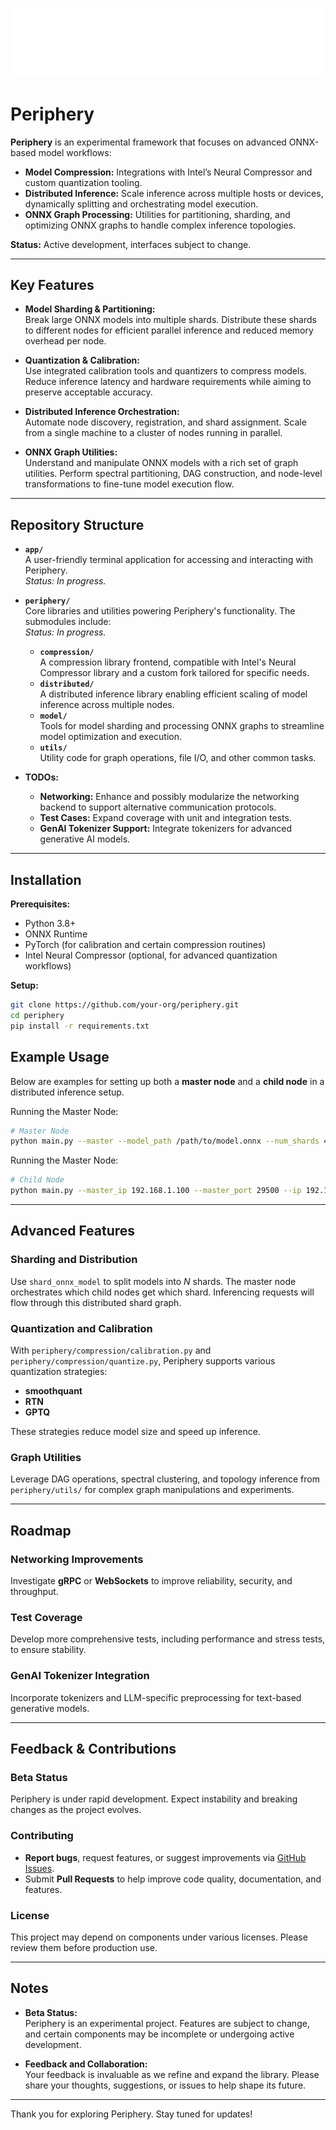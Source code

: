 ![Periphery Logo](/periphery_logo.png)

# Periphery

**Periphery** is an experimental framework that focuses on advanced ONNX-based model workflows:

- **Model Compression:** Integrations with Intel’s Neural Compressor and custom quantization tooling.  
- **Distributed Inference:** Scale inference across multiple hosts or devices, dynamically splitting and orchestrating model execution.  
- **ONNX Graph Processing:** Utilities for partitioning, sharding, and optimizing ONNX graphs to handle complex inference topologies.

**Status:** Active development, interfaces subject to change.

---

## Key Features

- **Model Sharding & Partitioning:**  
  Break large ONNX models into multiple shards. Distribute these shards to different nodes for efficient parallel inference and reduced memory overhead per node.

- **Quantization & Calibration:**  
  Use integrated calibration tools and quantizers to compress models. Reduce inference latency and hardware requirements while aiming to preserve acceptable accuracy.

- **Distributed Inference Orchestration:**  
  Automate node discovery, registration, and shard assignment. Scale from a single machine to a cluster of nodes running in parallel.

- **ONNX Graph Utilities:**  
  Understand and manipulate ONNX models with a rich set of graph utilities. Perform spectral partitioning, DAG construction, and node-level transformations to fine-tune model execution flow.

---

## Repository Structure

- **`app/`**  
  A user-friendly terminal application for accessing and interacting with Periphery.  
  *Status: In progress.*

- **`periphery/`**  
  Core libraries and utilities powering Periphery's functionality. The submodules include:  
  *Status: In progress.*
  - **`compression/`**  
    A compression library frontend, compatible with Intel's Neural Compressor library and a custom fork tailored for specific needs.  
  - **`distributed/`**  
    A distributed inference library enabling efficient scaling of model inference across multiple nodes.  
  - **`model/`**  
    Tools for model sharding and processing ONNX graphs to streamline model optimization and execution.  
  - **`utils/`**  
    Utility code for graph operations, file I/O, and other common tasks.

- **TODOs:**
  - **Networking:** Enhance and possibly modularize the networking backend to support alternative communication protocols.
  - **Test Cases:** Expand coverage with unit and integration tests.
  - **GenAI Tokenizer Support:** Integrate tokenizers for advanced generative AI models.

---

## Installation

**Prerequisites:**
- Python 3.8+
- ONNX Runtime
- PyTorch (for calibration and certain compression routines)
- Intel Neural Compressor (optional, for advanced quantization workflows)

**Setup:**
```bash
git clone https://github.com/your-org/periphery.git
cd periphery
pip install -r requirements.txt
```

## Example Usage

Below are examples for setting up both a **master node** and a **child node** in a distributed inference setup.

Running the Master Node:
```bash
# Master Node
python main.py --master --model_path /path/to/model.onnx --num_shards 4
```

Running the Master Node:
```bash
# Child Node
python main.py --master_ip 192.168.1.100 --master_port 29500 --ip 192.168.1.101 --port 29501
```
---

## Advanced Features

### Sharding and Distribution
Use `shard_onnx_model` to split models into *N* shards. The master node orchestrates which child nodes get which shard. Inferencing requests will flow through this distributed shard graph.

### Quantization and Calibration
With `periphery/compression/calibration.py` and `periphery/compression/quantize.py`, Periphery supports various quantization strategies:
- **smoothquant**
- **RTN**
- **GPTQ**

These strategies reduce model size and speed up inference.

### Graph Utilities
Leverage DAG operations, spectral clustering, and topology inference from `periphery/utils/` for complex graph manipulations and experiments.

---

## Roadmap

### Networking Improvements
Investigate **gRPC** or **WebSockets** to improve reliability, security, and throughput.

### Test Coverage
Develop more comprehensive tests, including performance and stress tests, to ensure stability.

### GenAI Tokenizer Integration
Incorporate tokenizers and LLM-specific preprocessing for text-based generative models.

---

## Feedback & Contributions

### Beta Status
Periphery is under rapid development. Expect instability and breaking changes as the project evolves.

### Contributing
- **Report bugs**, request features, or suggest improvements via [GitHub Issues](#).
- Submit **Pull Requests** to help improve code quality, documentation, and features.

### License
This project may depend on components under various licenses. Please review them before production use.

---

## Notes

- **Beta Status:**  
  Periphery is an experimental project. Features are subject to change, and certain components may be incomplete or undergoing active development.  

- **Feedback and Collaboration:**  
  Your feedback is invaluable as we refine and expand the library. Please share your thoughts, suggestions, or issues to help shape its future.

---

Thank you for exploring Periphery. Stay tuned for updates!

